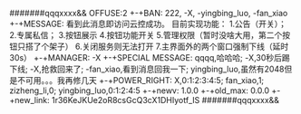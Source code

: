 #######qqqxxxx&&
OFFUSE:2
+-+BAN:
222,
-X,
-yingbing_luo,
-fan_xiao
+-+MESSAGE:
看到此消息即访问云控成功。
目前实现功能：
1.公告（开关）；
2.专属私信；
3.按钮展示
4.按钮功能开关
5.管理权限（暂时没啥大用，第二个按钮只搭了个架子）
6.关闭服务则无法打开
7.主界面外的两个窗口强制下线（延时30s）
+-+MANAGER:
-X
+-+SPECIAL MESSAGE:
qqqq,哈哈哈;
-X,30秒后踢下线;
-X,抢救回来了;
-fan_xiao,看到消息回我一下;
yingbing_luo,虽然有2048但是不可用。。。我再修几天
+-+POWER_RIGHT:
X,0:1:2:3:4:5;
fan_xiao,1;
zizheng_li,0;
yingbing_luo,0:1:2:4:5
+-+newv:
1.0.0
+-+old_max:
0.0.0
+-+new_link:
1r36KeJKUe2oR8csGcQ3cX1DHIyotf_IS
#######qqqxxxx&&

